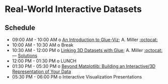 # Real-World Interactive Datasets

## Schedule

 * 09:00 AM - 10:00 AM  o  [An Introduction to Glue-Viz](https://github.com/LSSTC-DSFP/LSSTC-DSFP-Sessions/blob/master/Session6/Day4/IntroductionToGlue.ipynb); A. Miller [:octocat:](https://github.com/adamamiller)
 * 10:00 AM - 10:30 AM  o  Break
 * 10:30 AM - 12:00 PM  o  [Linking 3D Datasets with Glue](https://github.com/LSSTC-DSFP/LSSTC-DSFP-Sessions/blob/master/Session6/Day4/IntroductionToGlue.ipynb); A. Miller [:octocat:](https://github.com/adamamiller) –– [Solutions](https://github.com/LSSTC-DSFP/LSSTC-DSFP-Sessions/blob/master/Session6/Day4/IntroductionToGlueSolutions.ipynb)
 * 12:00 PM - 01:30 PM  o  LUNCH
 * 01:30 PM - 05:30 PM  o  [Beyond Matplotlib: Building an Interactive/3D Representation of Your Data](https://github.com/LSSTC-DSFP/LSSTC-DSFP-Sessions/blob/master/Session6/Day4/BeyondMatplotlib.ipynb)
 * 05:30 PM - 06:00 PM  o  Interactive Visualization Presentations
